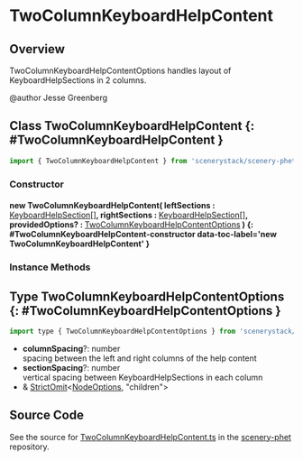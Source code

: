 # TwoColumnKeyboardHelpContent

## Overview

TwoColumnKeyboardHelpContentOptions handles layout of KeyboardHelpSections in 2 columns.

@author Jesse Greenberg

## Class TwoColumnKeyboardHelpContent {: #TwoColumnKeyboardHelpContent }


```js
import { TwoColumnKeyboardHelpContent } from 'scenerystack/scenery-phet';
```
### Constructor

#### new TwoColumnKeyboardHelpContent( leftSections : <span style="font-weight: 400;">[KeyboardHelpSection](../scenery-phet/KeyboardHelpSection.md)[]</span>, rightSections : <span style="font-weight: 400;">[KeyboardHelpSection](../scenery-phet/KeyboardHelpSection.md)[]</span>, providedOptions? : <span style="font-weight: 400;">[TwoColumnKeyboardHelpContentOptions](../scenery-phet/TwoColumnKeyboardHelpContent.md#TwoColumnKeyboardHelpContentOptions)</span> ) {: #TwoColumnKeyboardHelpContent-constructor data-toc-label='new TwoColumnKeyboardHelpContent' }

### Instance Methods





## Type TwoColumnKeyboardHelpContentOptions {: #TwoColumnKeyboardHelpContentOptions }


```js
import type { TwoColumnKeyboardHelpContentOptions } from 'scenerystack/scenery-phet';
```


- **columnSpacing**?: <span style="color: hsla(calc(var(--md-hue) + 180deg),80%,40%,1);">number</span>
<br>  spacing between the left and right columns of the help content
- **sectionSpacing**?: <span style="color: hsla(calc(var(--md-hue) + 180deg),80%,40%,1);">number</span>
<br>  vertical spacing between KeyboardHelpSections in each column
- &amp; [StrictOmit](../phet-core/StrictOmit.md)&lt;[NodeOptions](../scenery/Node.md#NodeOptions), "children"&gt;




## Source Code

See the source for [TwoColumnKeyboardHelpContent.ts](https://github.com/phetsims/scenery-phet/blob/main/js/keyboard/help/TwoColumnKeyboardHelpContent.ts) in the [scenery-phet](https://github.com/phetsims/scenery-phet) repository.
